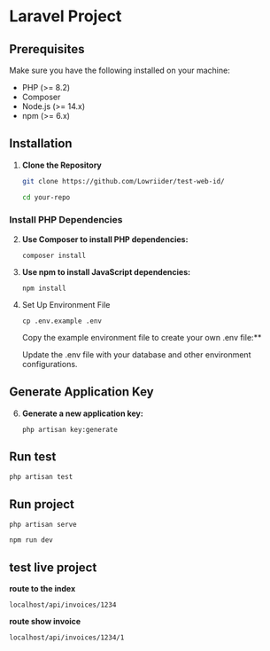 # Laravel Project

## Prerequisites

Make sure you have the following installed on your machine:
- PHP (>= 8.2)
- Composer
- Node.js (>= 14.x)
- npm (>= 6.x)

## Installation

1. **Clone the Repository**

   ```bash
   git clone https://github.com/Lowriider/test-web-id/
   
   cd your-repo


### Install PHP Dependencies

2. **Use Composer to install PHP dependencies:**

    ```composer install```

3. **Use npm to install JavaScript dependencies:**

    ```npm install```
   
5. Set Up Environment File

    ```cp .env.example .env```

    Copy the example environment file to create your own .env file:**
    
    Update the .env file with your database and other environment configurations.

## Generate Application Key

6. **Generate a new application key:**

    ```php artisan key:generate```
   
## Run test

 ```php artisan test```
 
## Run project

 ```php artisan serve```

 ```npm run dev```

## test live project  

**route to the index**


```localhost/api/invoices/1234```

**route show invoice**

```localhost/api/invoices/1234/1```

